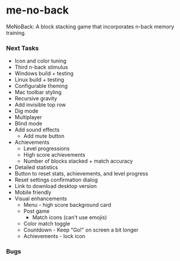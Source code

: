 # me-no-back
MeNoBack: A block stacking game that incorporates n-back memory training.


### Next Tasks
- Icon and color tuning
- Third n-back stimulus
- Windows build + testing
- Linux build + testing
- Configurable theming
- Mac toolbar styling
- Recursive gravity
- Add invisible top row
- Dig mode
- Multiplayer
- Blind mode
- Add sound effects
  - Add mute button
- Achievements
  - Level progressions
  - High score achievements
  - Number of blocks stacked + match accuracy
- Detailed statistics
- Button to reset stats, achievements, and level progress
- Reset settings confirmation dialog
- Link to download desktop version
- Mobile friendly
- Visual enhancements
  - Menu - high score background card
  - Post game
    - Match icons (can't use emojis)
  - Color match toggle
  - Countdown - Keep "Go!" on screen a bit longer
  - Achievements - lock icon


### Bugs
